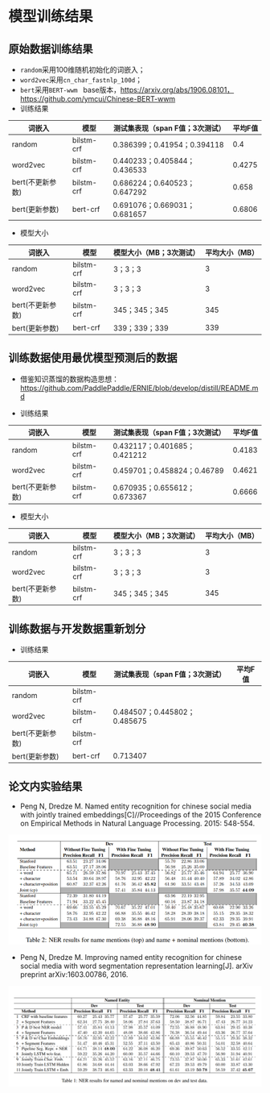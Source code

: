 # 模型训练结果

## 原始数据训练结果

- `random`采用100维随机初始化的词嵌入；
- `word2vec`采用`cn_char_fastnlp_100d`；
- `bert`采用`BERT-wwm `  base版本，https://arxiv.org/abs/1906.08101，https://github.com/ymcui/Chinese-BERT-wwm
- 训练结果

| 词嵌入           | 模型       | 测试集表现（span F值；3次测试） | 平均F值 |
| ---------------- | ---------- | ------------------------------- | ------- |
| random           | bilstm-crf | 0.386399；0.41954；0.394118     | 0.4     |
| word2vec         | bilstm-crf | 0.440233；0.405844；0.436533    | 0.4275  |
| bert(不更新参数) | bilstm-crf | 0.686224；0.640523；0.647292    | 0.658   |
| bert(更新参数)   | bert-crf   | 0.691076；0.669031；0.681657    | 0.6806  |

- 模型大小

| 词嵌入           | 模型       | 模型大小（MB；3次测试） | 平均大小（MB） |
| ---------------- | ---------- | ----------------------- | -------------- |
| random           | bilstm-crf | 3；3；3                 | 3              |
| word2vec         | bilstm-crf | 3；3；3                 | 3              |
| bert(不更新参数) | bilstm-crf | 345；345；345           | 345            |
| bert(更新参数)   | bert-crf   | 339；339；339           | 339            |

## 训练数据使用最优模型预测后的数据

- 借鉴知识蒸馏的数据构造思想：https://github.com/PaddlePaddle/ERNIE/blob/develop/distill/README.md

- 训练结果

| 词嵌入           | 模型       | 测试集表现（span F值；3次测试） | 平均F值 |
| ---------------- | ---------- | ------------------------------- | ------- |
| random           | bilstm-crf | 0.432117；0.401685；0.421212    | 0.4183  |
| word2vec         | bilstm-crf | 0.459701；0.458824；0.46789     | 0.4621  |
| bert(不更新参数) | bilstm-crf | 0.670935；0.655612；0.673367    | 0.6666  |

- 模型大小

| 词嵌入           | 模型       | 模型大小（MB；3次测试） | 平均大小（MB） |
| ---------------- | ---------- | ----------------------- | -------------- |
| random           | bilstm-crf | 3；3；3                 | 3              |
| word2vec         | bilstm-crf | 3；3；3                 | 3              |
| bert(不更新参数) | bilstm-crf | 345；345；345           | 345            |

## 训练数据与开发数据重新划分

- 训练结果

| 词嵌入           | 模型       | 测试集表现（span F值；3次测试） | 平均F值 |
| ---------------- | ---------- | ------------------------------- | ------- |
| random           | bilstm-crf |                                 |         |
| word2vec         | bilstm-crf | 0.484507；0.445802；0.485675    |         |
| bert(不更新参数) | bilstm-crf |                                 |         |
| bert(更新参数)   | bert-crf   | 0.713407                        |         |

## 论文内实验结果

- Peng N, Dredze M. Named entity recognition for chinese social media with jointly trained embeddings[C]//Proceedings of the 2015 Conference on Empirical Methods in Natural Language Processing. 2015: 548-554.

![image-20200521084226703](train_result.assets/image-20200521084226703.png)

- Peng N, Dredze M. Improving named entity recognition for chinese social media with word segmentation representation learning[J]. arXiv preprint arXiv:1603.00786, 2016.

![image-20200521084501098](train_result.assets/image-20200521084501098.png)
